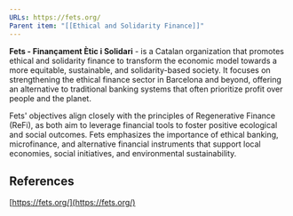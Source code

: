 ```yaml
---
URLs: https://fets.org/
Parent item: "[[Ethical and Solidarity Finance]]"
---
```

**Fets - Finançament Ètic i Solidari** - is a Catalan organization that promotes ethical and solidarity finance to transform the economic model towards a more equitable, sustainable, and solidarity-based society. It focuses on strengthening the ethical finance sector in Barcelona and beyond, offering an alternative to traditional banking systems that often prioritize profit over people and the planet.

Fets' objectives align closely with the principles of Regenerative Finance (ReFi), as both aim to leverage financial tools to foster positive ecological and social outcomes. Fets emphasizes the importance of ethical banking, microfinance, and alternative financial instruments that support local economies, social initiatives, and environmental sustainability.

## References

[https://fets.org/](https://fets.org/)